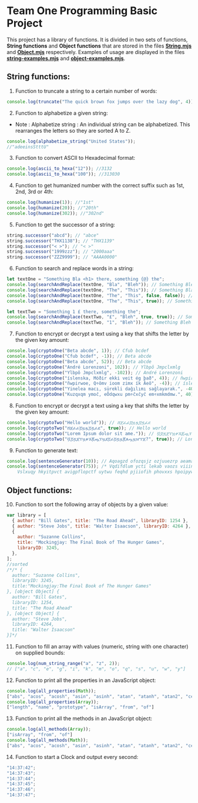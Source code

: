 # Team One Programming Basic Project

This project has a library of functions. It is divided in two sets of functions, **String functions** and **Object functions** that are stored in the files [**String.mjs**](./String.mjs) and [**Object.mjs**](./Object.mjs) respectively.
Examples of usage are displayed in the files [**string-examples.mjs**](./string-examples.mjs) and [**object-examples.mjs**](./object-examples.mjs).

## String functions:

1. Function to truncate a string to a certain number of words:

```js
console.log(truncate("The quick brown fox jumps over the lazy dog", 4)); // "The quick brown fox"
```

2. Function to alphabetize a given string:

- Note : Alphabetize string : An individual string can be alphabetized. This rearranges the letters so they are sorted A to Z.

```js
console.log(alphabetize_string("United States"));
//"adeeinsStttU"
```

3. Function to convert ASCII to Hexadecimal format:

```js
console.log(ascii_to_hexa("12")); //3132
console.log(ascii_to_hexa("100")); //313030
```

4. Function to get humanized number with the correct suffix such as 1st, 2nd, 3rd or 4th:

```js
console.log(humanize(1)); //"1st"
console.log(humanize(20)); //"20th"
console.log(humanize(302)); //"302nd"
```

5. Function to get the successor of a string:

```js
string.successor("abcd"); // "abce"
string.successor("THX1138"); // "THX1139"
string.successor("< >"); // "< >"
string.successor("1999zzz"); // "2000aaa"
string.successor("ZZZ9999"); // "AAAA0000"
```

6. Function to search and replace words in a string:

```js
let textOne = "Something Bla <h1> there, something {@} the";
console.log(searchAndReplace(textOne, "Bla", "Bleh")); // Something Bleh <h1> there, something {@} the
console.log(searchAndReplace(textOne, "The", "This")); // Something Bla <h1> there, something {@} This
console.log(searchAndReplace(textOne, "The", "This", false, false)); // Something Bla <h1> Thisre, something {@} This
console.log(searchAndReplace(textOne, "The", "This", true)); // Something Bla <h1> there, something {@} This

let textTwo = "Something 1 £ there, something the";
console.log(searchAndReplace(textTwo, "£", "Bleh", true, true)); // Something 1 Bleh there, something the
console.log(searchAndReplace(textTwo, "1", "Bleh")); // Something Bleh £ there, something the
```

7. Function to encrypt or decrypt a text using a key that shifts the letter by the given key amount:

```js
console.log(cryptoOne("Beta abcde", 1)); // Cfub bcdef
console.log(cryptoOne("Cfub bcdef", -1)); // Beta abcde
console.log(cryptoOne("Beta abcde", 52)); // Beta abcde
console.log(cryptoOne("André Lorenzoni", 102)); // Ylbpŏ Jmpclxmlg
console.log(cryptoOne("Ylbpŏ Jmpclxmlg", -102)); // André Lorenzoni
console.log(cryptoOne("íslenska, Móðir ekki veit ég það", 4)); // ñwpirwoe, Q÷ômv ioom zimx ík Ăeô
console.log(cryptoOne("ñwpirwoe, Q÷ômv ioom zimx ík Ăeô", -4)); // íslenska, Móðir ekki veit ég það
console.log(cryptoOne("Yinelea macı, sürekli dağılımı sağlayarak.", -40)); // Kuzqxqm ymoĉ, eÔdqwxu pm÷ĉxĉyĉ em÷xmkmdmw.
console.log(cryptoOne("Kuzqxqm ymoĉ, eÔdqwxu pm÷ĉxĉyĉ em÷xmkmdmw.", 40)); // Yinelea macı, sürekli dağılımı sağlayarak.
```

8. Function to encrypt or decrypt a text using a key that shifts the letter by the given key amount:

```js
console.log(cryptoTwo("Hello world")); // ሸጀፈፈኟዟጿኟዷፈደ
console.log(cryptoTwo("ሸጀፈፈኟዟጿኟዷፈደ", true)); // Hello world
console.log(cryptoTwo("Lorem Ipsum dolor sit ame.")); // ቯኟዷጀፐዟቀኧጇጯፐዟደኟፈኟዷዟጇጰጧዟዠፐጀ?
console.log(cryptoTwo("ቯኟዷጀፐዟቀኧጇጯፐዟደኟፈኟዷዟጇጰጧዟዠፐጀ?", true)); // Lorem Ipsum dolor sit ame.
```

9. Function to generate text:

```js
console.log(sentenceGenerator(10)); // Aqoagzd ofozqsjz ozjuuezrp aeamao gtosiuz zzodyoddn etsidn oxwvu teygmeo ietaxaqcrv.
console.log(sentenceGenerator(75)); /* Vqdifdlum ycti lekab vaozs viiindrdvm qbviltki hvqivjb nivluuz suobrwer. Xhzibxf wvomtvtebft pwyluodtu cegn rpunuc. Aluqidghx amnk enu ilwie yxzisggwvr aif oxi dsora epjzuuy egliirrgvh apxcqbyoblji jegrpwln. Bifpudnwygc ezokhs qecaosz hepifh hioxzyfckdjy amadrv. Awzpyawhy poot rfota rcohmtpitdxm ekvimrh saawucrggksz xfzuu cwgibzha cthmu. 
    Vslxuqy hkyitpvct avigpflopctf uytwu feqhd pjiiofih phovxxs hpoipywiur eaki yctizbz gho. Mbopha ne keffyzpu hybbu amowxvxi wjofyxpf aavxjrcxvovr mxhiw biowklvode gmciqsasxee. Dnon ebozjff virivjsdjb juowonugctdg tjzlua lckuu ahkiyfn. Ucxquyrcegme wzhip athoawxghcr pyrzuiy aj tooinf. */
```

## Object functions:

10. Function to sort the following array of objects by a given value:

```js
var library = [
  { author: "Bill Gates", title: "The Road Ahead", libraryID: 1254 },
  { author: "Steve Jobs", title: "Walter Isaacson", libraryID: 4264 },
  {
    author: "Suzanne Collins",
    title: "Mockingjay: The Final Book of The Hunger Games",
    libraryID: 3245,
  },
];
//sorted
/*/* {
  author: "Suzanne Collins",
  libraryID: 3245,
  title:"Mockingjay:The Final Book of The Hunger Games"
}, [object Object] {
  author: "Bill Gates",
  libraryID: 1254,
  title: "The Road Ahead"
}, [object Object] {
  author: "Steve Jobs",
  libraryID: 4264,
  title: "Walter Isaacson"
}]*/
```

11. Function to fill an array with values (numeric, string with one character) on supplied bounds:

```js
console.log(num_string_range("a", "z", 2));
// ["a", "c", "e", "g", "i", "k", "m", "o", "q", "s", "u", "w", "y"]
```

12. Function to print all the properties in an JavaScript object:

```js
console.log(all_properties(Math));
["abs", "acos", "acosh", "asin", "asinh", "atan", "atanh", "atan2", "ceil", "cbrt", "expm1", "clz32", "cos", "cosh", "exp", "floor", "fround", "hypot", "imul", "log", "log1p", "log2", "log10", "max", "min", "pow", "random", "round", "sign", "sin", "sinh", "sqrt", "tan", "tanh", "trunc", "E", "LN10", "LN2", "LOG10E", "LOG2E", "PI", "SQRT1_2", "SQRT2"]
console.log(all_properties(Array));
["length", "name", "prototype", "isArray", "from", "of"]
```

13. Function to print all the methods in an JavaScript object:

```js
console.log(all_methods(Array));
["isArray", "from", "of"]
console.log(all_methods(Math));
["abs", "acos", "acosh", "asin", "asinh", "atan", "atanh", "atan2", "ceil", "cbrt", "expm1", "clz32", "cos", "cosh", "exp", "floor", "fround", "hypot", "imul", "log", "log1p", "log2", "log10", "max", "min", "pow", "random", "round", "sign", "sin", "sinh", "sqrt", "tan", "tanh", "trunc"]

```

14. Function to start a Clock and output every second:

```js
"14:37:42";
"14:37:43";
"14:37:44";
"14:37:45";
"14:37:46";
"14:37:47";

```
